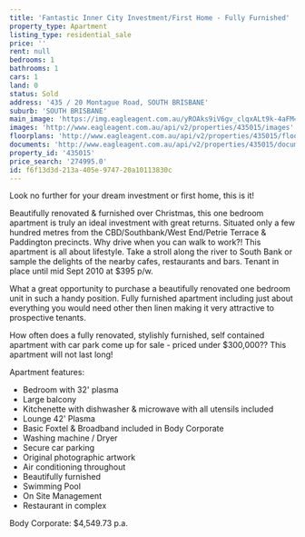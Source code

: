 ```yaml
---
title: 'Fantastic Inner City Investment/First Home - Fully Furnished'
property_type: Apartment
listing_type: residential_sale
price: ''
rent: null
bedrooms: 1
bathrooms: 1
cars: 1
land: 0
status: Sold
address: '435 / 20 Montague Road, SOUTH BRISBANE'
suburb: 'SOUTH BRISBANE'
main_image: 'https://img.eagleagent.com.au/yROAks9iV6gv_clqxALt9k-4aFM=/1280x854/smart/https://s3-us-west-2.amazonaws.com/eagleagent-orig/images/6819792/106527817-image-M.jpg'
images: 'http://www.eagleagent.com.au/api/v2/properties/435015/images'
floorplans: 'http://www.eagleagent.com.au/api/v2/properties/435015/floorplans'
documents: 'http://www.eagleagent.com.au/api/v2/properties/435015/documents'
property_id: '435015'
price_search: '274995.0'
id: f6f13d3d-213a-405e-9747-20a10113830c
---
```

Look no further for your dream investment or first home, this is it!

Beautifully renovated & furnished over Christmas, this one bedroom apartment is truly an ideal investment with great returns. Situated only a few hundred metres from the CBD/Southbank/West End/Petrie Terrace & Paddington precincts. Why drive when you can walk to work?! This apartment is all about lifestyle. Take a stroll along the river to South Bank or sample the delights of the nearby cafes, restaurants and bars. Tenant in place until mid Sept  2010 at $395 p/w.

What a great opportunity to purchase a beautifully renovated one bedroom unit in such a handy position. Fully furnished apartment including just about everything you would need other then linen making it very attractive to prospective tenants.

How often does a fully renovated, stylishly  furnished, self contained apartment with car park come up for sale - priced under $300,000?? This apartment will not last long!

Apartment features:
*  Bedroom with 32' plasma
*  Large balcony
*  Kitchenette with dishwasher & microwave with all utensils included
*  Lounge 42' Plasma
*  Basic Foxtel & Broadband included in Body Corporate
*  Washing machine / Dryer
*  Secure car parking
*  Original photographic artwork
*  Air conditioning throughout
*  Beautifully furnished
*  Swimming Pool
*  On Site Management
*  Restaurant in complex

Body Corporate: $4,549.73 p.a.